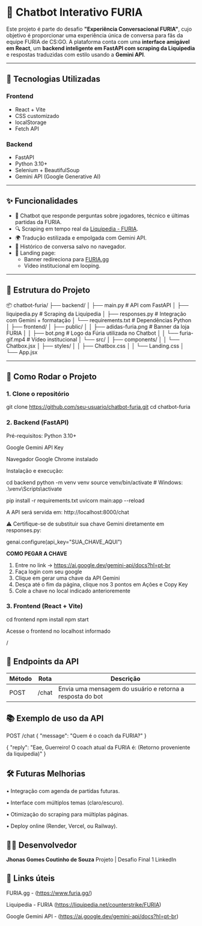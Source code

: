 # 🐾 Chatbot Interativo FURIA

Este projeto é parte do desafio **"Experiência Conversacional FURIA"**, cujo objetivo é proporcionar uma experiência única de conversa para fãs da equipe FURIA de CS:GO. A plataforma conta com uma **interface amigável em React**, um **backend inteligente em FastAPI com scraping da Liquipedia** e respostas traduzidas com estilo usando a **Gemini API**.

---

## 🧩 Tecnologias Utilizadas

### Frontend
- React + Vite
- CSS customizado
- localStorage
- Fetch API

### Backend
- FastAPI
- Python 3.10+
- Selenium + BeautifulSoup
- Gemini API (Google Generative AI)

---

## ✨ Funcionalidades

- 💬 Chatbot que responde perguntas sobre jogadores, técnico e últimas partidas da FURIA.
- 🔍 Scraping em tempo real da [Liquipedia - FURIA](https://liquipedia.net/counterstrike/FURIA).
- 🌍 Tradução estilizada e empolgada com Gemini API.
- 🧠 Histórico de conversa salvo no navegador.
- 🛒 Landing page:
  - Banner redireciona para [FURIA.gg](https://www.furia.gg/)
  - Vídeo institucional em looping.

---

## 📁 Estrutura do Projeto

📦 chatbot-furia/
├── backend/
│ ├── main.py # API com FastAPI
│ ├── liquipedia.py # Scraping da Liquipedia
│ ├── responses.py # Integração com Gemini + formatação
│ └── requirements.txt # Dependências Python
│
├── frontend/
│ ├── public/
│ │ ├── adidas-furia.png # Banner da loja FURIA
│ │ ├── bot.png # Logo da Fúria utilizada no Chatbot
│ │ └── furia-gif.mp4 # Vídeo institucional
│ └── src/
│ ├── components/
│ │ └── Chatbox.jsx
│ ├── styles/
│ │ ├── Chatbox.css
│ │ └── Landing.css
│ └── App.jsx


---

## 🚀 Como Rodar o Projeto

### 1. Clone o repositório

git clone https://github.com/seu-usuario/chatbot-furia.git
cd chatbot-furia

### 2. Backend (FastAPI)
Pré-requisitos:
Python 3.10+

Google Gemini API Key

Navegador Google Chrome instalado

Instalação e execução:

cd backend
python -m venv venv
source venv/bin/activate  # Windows: .\venv\Scripts\activate

pip install -r requirements.txt
uvicorn main:app --reload

A API será servida em: http://localhost:8000/chat

⚠️ Certifique-se de substituir sua chave Gemini diretamente em responses.py:

genai.configure(api_key="SUA_CHAVE_AQUI")

**COMO PEGAR A CHAVE**
1. Entre no link -> https://ai.google.dev/gemini-api/docs?hl=pt-br
2. Faça login com seu google
3. Clique em gerar uma chave da API Gemini
4. Desça até o fim da página, clique nos 3 pontos em Ações e Copy Key
5. Cole a chave no local indicado anterioremente

### 3. Frontend (React + Vite)

cd frontend
npm install
npm start

Acesse o frontend no localhost informado

/

## 🔐 Endpoints da API

| Método | Rota    | Descrição                                                 |
| ------ | ------- | --------------------------------------------------------- |
| POST   | /chat   | Envia uma mensagem do usuário e retorna a resposta do bot |


## 📚 Exemplo de uso da API

POST /chat
{
  "message": "Quem é o coach da FURIA?"
}

{
  "reply": "Eae, Guerreiro! O coach atual da FURIA é: (Retorno proveniente da liquipedia)"
}


## 🛠️ Futuras Melhorias
• Integração com agenda de partidas futuras.

• Interface com múltiplos temas (claro/escuro).

• Otimização do scraping para múltiplas páginas.

• Deploy online (Render, Vercel, ou Railway).


## 👨‍💻 Desenvolvedor
**Jhonas Gomes Coutinho de Souza**
Projeto | Desafio Final 1
LinkedIn


## 🛒 Links úteis
FURIA.gg - (https://www.furia.gg/)

Liquipedia - FURIA (https://liquipedia.net/counterstrike/FURIA)

Google Gemini API - (https://ai.google.dev/gemini-api/docs?hl=pt-br)